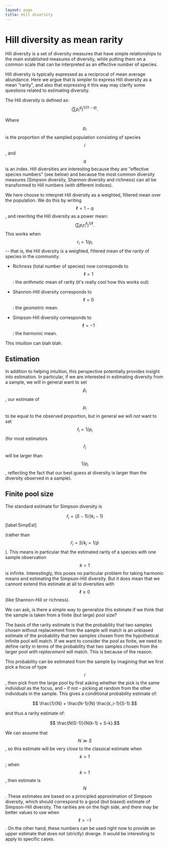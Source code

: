 ```yaml
---
layout: page
title: Hill diversity
---
```


Hill diversity as mean rarity
=============================

Hill diversity is a set of diversity measures that have simple relationships to the main established measures of diversity, while putting them on a common scale that can be interpreted as an effective number of species.

Hill diversity is typically expressed as a reciprocal of mean average abundance. Here we argue that is simpler to express Hill diversity as a mean "rarity", and also that expressing it this way may clarify some questions related to estimating diversity.

The Hill diversity is defined as:
$$
\left(
	\sum{p_i^q}
\right)^{1/(1-q)}.
$$

Where $$p_i$$ is the proportion of the sampled population consisting of species $$i$$, and $$q$$ is an index. Hill diversities are interesting because they are "effective species numbers" (see below) and because the most common diversity measures (Simpson diversity, Shannon diversity and richness) can all be transformed to Hill numbers (with different indices).

We here choose to interpret Hill diversity as a weighted, filtered mean over the population. We do this by writing $$\ell = 1-q$$, and rewriting the Hill diversity as a power mean:
$$
\left(
	\sum{p_i r_i^\ell}
\right)^{1/\ell}.
$$
This works when $$r_i = 1/p_i$$ -- that is, the Hill diversity is a weighted, filtered mean of the _rarity_ of species in the community.

* Richness (total number of species) now corresponds to $$\ell=1$$: the _arithmetic_ mean of rarity (it's really cool how this works out)

* Shannon-Hill diversity corresponds to $$\ell=0$$: the _geometric_ mean.

* Simpson-Hill diversity corresponds to $$\ell=-1$$: the _harmonic_ mean.

This intuition can blah blah.

Estimation
--------

In addition to helping intuition, this perspective potentially provides insight into estimation. In particular, if we are interested in estimating diversity from a sample, we will in general want to set $$\hat p_i$$, our estimate of $$p_i$$ to be equal to the observed proportion, but in general we will _not_ want to set $$\hat r_i = 1/p_i$$ (for most estimators $$\hat r_i$$ will be larger than $$1/p_i$$, reflecting the fact that our best guess at diversity is larger than the diversity observed in a sample).


Finite pool size
----------------

The standard estimate for Simpson diversity is

$$\hat r_i = (S-1)/(k_i-1)$$ [label:SimpEst]

(rather than $$\hat r_i = S/k_i = 1/\hat p$$). This means in particular that the estimated rarity of a species with one sample observation $$k=1$$ is infinite. Interestingly, this poses no particular problem for taking harmonic means and estimating the Simpson-Hill diversity. But it does mean that we cannont extend this estimate at all to diversities with $$\ell \ge 0$$ (like Shannon-Hill or richness).

We can ask, is there a simple way to generalize this estimate if we think that the sample is taken from a finite (but large) pool size?

The basis of the rarity estimate is that the probability that two samples chosen without replacement from the sample will match is an unbiased estimate of the probability that two samples chosen from the hypothetical infinite pool will match. If we want to consider the pool as finite, we need to define rarity in terms of the probability that two samples chosen from the larger pool _with replacement_ will match. This is because of the reason.

This probability can be estimated from the sample by imagining that we first pick  a focus of type $$i$$, then pick from the large pool by first asking whether the pick is the same _individual_ as the focus, and – if not – picking at random from the other individuals in the sample. This gives a conditional probability estimate of:

$$ \frac{1}{N} + \frac{N-1}{N} \frac{k_i-1}{S-1}.$$

and thus a rarity estimate of: 

$$ \frac{N(S-1)}{N(k-1) + S-k}.$$

We can assume that $$N \gg S$$, so this estimate will be very close to the classical estimate when $$k>1$$; when $$k=1$$, then estimate is $$N$$. These estimates are based on a principled approximation of Simpson diversity, which should correspond to a good (but biased) estimate of Simpson-Hill diversity. The rarities are on the high side, and there may be better values to use when $$\ell > -1$$. On the other hand, these numbers can be used right now to provide an upper estimate that does not (strictly) diverge. It would be interesting to apply to specific cases.
